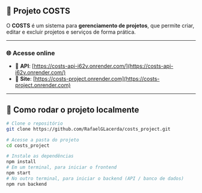 ## 💼 Projeto COSTS

O **COSTS** é um sistema para **gerenciamento de projetos**, que permite criar, editar e excluir projetos e serviços de forma prática.

---

### 🌐 Acesse online

- 🔗 **API**: [https://costs-api-i62v.onrender.com/](https://costs-api-i62v.onrender.com/)
- 🔗 **Site**: [https://costs-project.onrender.com](https://costs-project.onrender.com)

---

## 🚀 Como rodar o projeto localmente

```bash
# Clone o repositório
git clone https://github.com/RafaelGLacerda/costs_project.git

# Acesse a pasta do projeto
cd costs_project

# Instale as dependências
npm install
# Em um terminal, para iniciar o frontend
npm start
# No outro terminal, para iniciar o backend (API / banco de dados)
npm run backend
